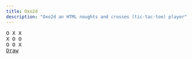 ```yaml
---
title: Oxo2d 
description: "Oxo2d an HTML noughts and crosses (tic-tac-toe) player"
---
```


<pre class="oxo2d">
O X X
X O O
O O X
<a href="../">Draw</a>
</pre>
